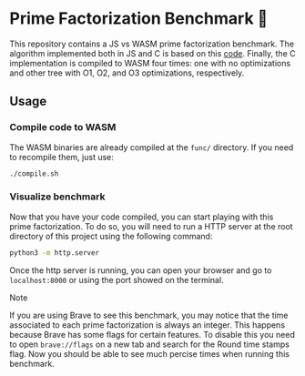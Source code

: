 # Prime Factorization Benchmark :abacus:
This repository contains a JS vs WASM prime factorization benchmark. The algorithm implemented both in JS and C is based on this [code](https://www.geeksforgeeks.org/print-all-prime-factors-of-a-given-number/). Finally, the C implementation is compiled to WASM four times: one with no optimizations and other tree with O1, O2, and O3 optimizations, respectively.

## Usage

### Compile code to WASM
The WASM binaries are already compiled at the `func/` directory. If you need to recompile them, just use:
```bash
./compile.sh
```

### Visualize benchmark
Now that you have your code compiled, you can start playing with this prime factorization. To do so, you will need to run a HTTP server at the root directory of this project using the following command:
```bash
python3 -m http.server
```

Once the http server is running, you can open your browser and go to `localhost:8000` or using the port showed on the terminal.

> [!NOTE]  
> If you are using Brave to see this benchmark, you may notice that the time associated to each prime factorization is always an integer. This happens because Brave has some flags for certain features. To disable this you need to open `brave://flags` on a new tab and search for the Round time stamps flag. Now you should be able to see much percise times when running this benchmark.
